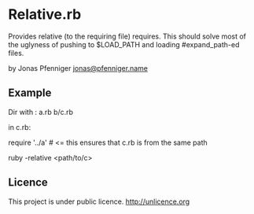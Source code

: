 Relative.rb
===========

Provides relative (to the requiring file) requires. This should solve most of
the uglyness of pushing to $LOAD_PATH and loading #expand_path-ed files.

by Jonas Pfenniger <jonas@pfenniger.name>

Example
-------

Dir with :
a.rb
b/c.rb

in c.rb:

require '../a' # <= this ensures that c.rb is from the same path

ruby -relative <path/to/c>

Licence
-------

This project is under public licence. http://unlicence.org

